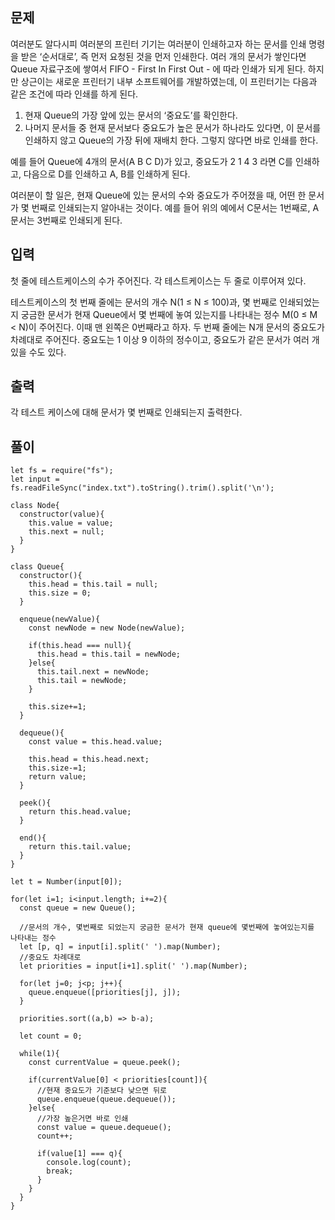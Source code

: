 ## 문제

여러분도 알다시피 여러분의 프린터 기기는 여러분이 인쇄하고자 하는 문서를 인쇄 명령을 받은 ‘순서대로’, 즉 먼저 요청된 것을 먼저 인쇄한다. 여러 개의 문서가 쌓인다면 Queue 자료구조에 쌓여서 FIFO - First In First Out - 에 따라 인쇄가 되게 된다. 하지만 상근이는 새로운 프린터기 내부 소프트웨어를 개발하였는데, 이 프린터기는 다음과 같은 조건에 따라 인쇄를 하게 된다.

1. 현재 Queue의 가장 앞에 있는 문서의 ‘중요도’를 확인한다.
2. 나머지 문서들 중 현재 문서보다 중요도가 높은 문서가 하나라도 있다면, 이 문서를 인쇄하지 않고 Queue의 가장 뒤에 재배치 한다. 그렇지 않다면 바로 인쇄를 한다.

예를 들어 Queue에 4개의 문서(A B C D)가 있고, 중요도가 2 1 4 3 라면 C를 인쇄하고, 다음으로 D를 인쇄하고 A, B를 인쇄하게 된다.

여러분이 할 일은, 현재 Queue에 있는 문서의 수와 중요도가 주어졌을 때, 어떤 한 문서가 몇 번째로 인쇄되는지 알아내는 것이다. 예를 들어 위의 예에서 C문서는 1번째로, A문서는 3번째로 인쇄되게 된다.

## 입력

첫 줄에 테스트케이스의 수가 주어진다. 각 테스트케이스는 두 줄로 이루어져 있다.

테스트케이스의 첫 번째 줄에는 문서의 개수 N(1 ≤ N ≤ 100)과, 몇 번째로 인쇄되었는지 궁금한 문서가 현재 Queue에서 몇 번째에 놓여 있는지를 나타내는 정수 M(0 ≤ M < N)이 주어진다. 이때 맨 왼쪽은 0번째라고 하자. 두 번째 줄에는 N개 문서의 중요도가 차례대로 주어진다. 중요도는 1 이상 9 이하의 정수이고, 중요도가 같은 문서가 여러 개 있을 수도 있다.

## 출력

각 테스트 케이스에 대해 문서가 몇 번째로 인쇄되는지 출력한다.

## 풀이

```
let fs = require("fs");
let input = fs.readFileSync("index.txt").toString().trim().split('\n');

class Node{
  constructor(value){
    this.value = value;
    this.next = null;
  }
}

class Queue{
  constructor(){
    this.head = this.tail = null;
    this.size = 0;
  }

  enqueue(newValue){
    const newNode = new Node(newValue);

    if(this.head === null){
      this.head = this.tail = newNode;
    }else{
      this.tail.next = newNode;
      this.tail = newNode;
    }

    this.size+=1;
  }

  dequeue(){
    const value = this.head.value;

    this.head = this.head.next;
    this.size-=1;
    return value;
  }

  peek(){
    return this.head.value;
  }

  end(){
    return this.tail.value;
  }
}

let t = Number(input[0]);

for(let i=1; i<input.length; i+=2){
  const queue = new Queue();

  //문서의 개수, 몇번째로 되었는지 궁금한 문서가 현재 queue에 몇번째에 놓여있는지를 나타내는 정수
  let [p, q] = input[i].split(' ').map(Number);
  //중요도 차례대로
  let priorities = input[i+1].split(' ').map(Number);

  for(let j=0; j<p; j++){
    queue.enqueue([priorities[j], j]);
  }

  priorities.sort((a,b) => b-a);

  let count = 0;

  while(1){
    const currentValue = queue.peek();

    if(currentValue[0] < priorities[count]){
      //현재 중요도가 기준보다 낮으면 뒤로
      queue.enqueue(queue.dequeue());
    }else{
      //가장 높은거면 바로 인쇄
      const value = queue.dequeue();
      count++;

      if(value[1] === q){
        console.log(count);
        break;
      }
    }
  }
}
```
